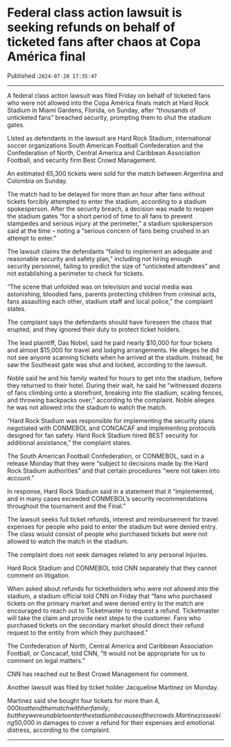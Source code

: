 # Federal class action lawsuit is seeking refunds on behalf of ticketed fans after chaos at Copa América final

Published :`2024-07-20 17:35:47`

---

A federal class action lawsuit was filed Friday on behalf of ticketed fans who were not allowed into the Copa América finals match at Hard Rock Stadium in Miami Gardens, Florida, on Sunday, after “thousands of unticketed fans” breached security, prompting them to shut the stadium gates.

Listed as defendants in the lawsuit are Hard Rock Stadium, international soccer organizations South American Football Confederation and the Confederation of North, Central America and Caribbean Association Football, and security firm Best Crowd Management.

An estimated 65,300 tickets were sold for the match between Argentina and Colombia on Sunday.

The match had to be delayed for more than an hour after fans without tickets forcibly attempted to enter the stadium, according to a stadium spokesperson. After the security breach, a decision was made to reopen the stadium gates “for a short period of time to all fans to prevent stampedes and serious injury at the perimeter,” a stadium spokesperson said at the time – noting a “serious concern of fans being crushed in an attempt to enter.”

The lawsuit claims the defendants “failed to implement an adequate and reasonable security and safety plan,” including not hiring enough security personnel, failing to predict the size of “unticketed attendees” and not establishing a perimeter to check for tickets.

“The scene that unfolded was on television and social media was astonishing, bloodied fans, parents protecting children from criminal acts, fans assaulting each other, stadium staff and local police,” the complaint states.

The complaint says the defendants should have foreseen the chaos that erupted, and they ignored their duty to protect ticket holders.

The lead plaintiff, Das Nobel, said he paid nearly $10,000 for four tickets and almost $15,000 for travel and lodging arrangements. He alleges he did not see anyone scanning tickets when he arrived at the stadium. Instead, he saw the Southeast gate was shut and locked, according to the lawsuit.

Noble said he and his family waited for hours to get into the stadium, before they returned to their hotel. During their wait, he said he “witnessed dozens of fans climbing onto a storefront, breaking into the stadium, scaling fences, and throwing backpacks over,” according to the complaint. Noble alleges he was not allowed into the stadium to watch the match.

“Hard Rock Stadium was responsible for implementing the security plans negotiated with CONMEBOL and CONCACAF and implementing protocols designed for fan safety. Hard Rock Stadium hired BEST security for additional assistance,” the complaint states.

The South American Football Confederation, or CONMEBOL, said in a release Monday that they were “subject to decisions made by the Hard Rock Stadium authorities” and that certain procedures “were not taken into account.”

In response, Hard Rock Stadium said in a statement that it “implemented, and in many cases exceeded CONMEBOL’s security recommendations throughout the tournament and the Final.”

The lawsuit seeks full ticket refunds, interest and reimbursement for travel expenses for people who paid to enter the stadium but were denied entry. The class would consist of people who purchased tickets but were not allowed to watch the match in the stadium.

The complaint does not seek damages related to any personal injuries.

Hard Rock Stadium and CONMEBOL told CNN separately that they cannot comment on litigation.

When asked about refunds for ticketholders who were not allowed into the stadium, a stadium official told CNN on Friday that “fans who purchased tickets on the primary market and were denied entry to the match are encouraged to reach out to Ticketmaster to request a refund. Ticketmaster will take the claim and provide next steps to the customer. Fans who purchased tickets on the secondary market should direct their refund request to the entity from which they purchased.”

The Confederation of North, Central America and Caribbean Association Football, or Concacaf, told CNN, “It would not be appropriate for us to comment on legal matters.”

CNN has reached out to Best Crowd Management for comment.

Another lawsuit was filed by ticket holder Jacqueline Martinez on Monday.

Martinez said she bought four tickets for more than $4,000 to attend the match with her family, but they were unable to enter the stadium because of the crowds. Martinez is seeking $50,000 in damages to cover a refund for their expenses and emotional distress, according to the complaint.

---


